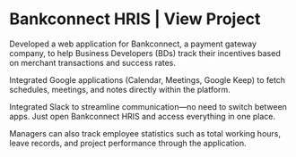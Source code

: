 # Bankconnect HRIS | View Project

Developed a web application for Bankconnect, a payment gateway company, to help Business Developers (BDs) track their incentives based on merchant transactions and success rates.

Integrated Google applications (Calendar, Meetings, Google Keep) to fetch schedules, meetings, and notes directly within the platform.

Integrated Slack to streamline communication—no need to switch between apps. Just open Bankconnect HRIS and access everything in one place.

Managers can also track employee statistics such as total working hours, leave records, and project performance through the application.
